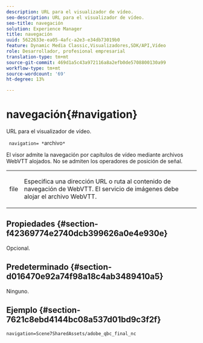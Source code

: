 ```yaml
---
description: URL para el visualizador de vídeo.
seo-description: URL para el visualizador de vídeo.
seo-title: navegación
solution: Experience Manager
title: navegación
uuid: 5622633e-ea05-4afc-a2e3-e34db73019b0
feature: Dynamic Media Classic,Visualizadores,SDK/API,Vídeo
role: Desarrollador, profesional empresarial
translation-type: tm+mt
source-git-commit: 469d1a5c43a972116a8a2efb0de5708800130a99
workflow-type: tm+mt
source-wordcount: '69'
ht-degree: 13%

---
```



# navegación{#navigation}

URL para el visualizador de vídeo.

` navigation= *`archivo`*`

El visor admite la navegación por capítulos de vídeo mediante archivos WebVTT alojados. No se admiten los operadores de posición de señal.

<table id="table_C616483932C2482CA9794DDD7313FD7C"> 
 <tbody> 
  <tr> 
   <td colname="col1"> <p> <span class="codeph"> <span class="varname"> file</span> </span> </p> </td> 
   <td colname="col2"> <p> Especifica una dirección URL o ruta al contenido de navegación de WebVTT. El servicio de imágenes debe alojar el archivo WebVTT. </p> </td> 
  </tr> 
 </tbody> 
</table>

## Propiedades {#section-f42369774e2740dcb399626a0e4e930e}

Opcional.

## Predeterminado {#section-d016470e92a74f98a18c4ab3489410a5}

Ninguno.

## Ejemplo {#section-7621c8ebd4144bc08a537d01bd9c3f2f}

```
navigation=Scene7SharedAssets/adobe_qbc_final_nc
```

